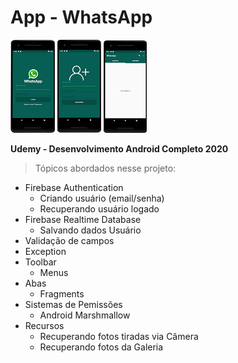 # App - WhatsApp

![Imagem APP](https://github.com/Jardier/whatsapp/blob/master/app/src/main/res/drawable/img_app.png)
![Imagem APP](https://github.com/Jardier/whatsapp/blob/master/app/src/main/res/drawable/img_app1.png)
![Imagem APP](https://github.com/Jardier/whatsapp/blob/master/app/src/main/res/drawable/img_app2.png)

**Udemy - Desenvolvimento Android Completo 2020**

> Tópicos abordados nesse projeto:
- Firebase Authentication
    - Criando usuário (email/senha)
    - Recuperando usuário logado
- Firebase Realtime Database
    - Salvando dados Usuário	
- Validação de campos
- Exception
- Toolbar
  - Menus
- Abas
  - Fragments
- Sistemas de Pemissões 
  - Android Marshmallow
- Recursos
  - Recuperando fotos tiradas via Câmera 
  - Recuperando fotos da Galeria


